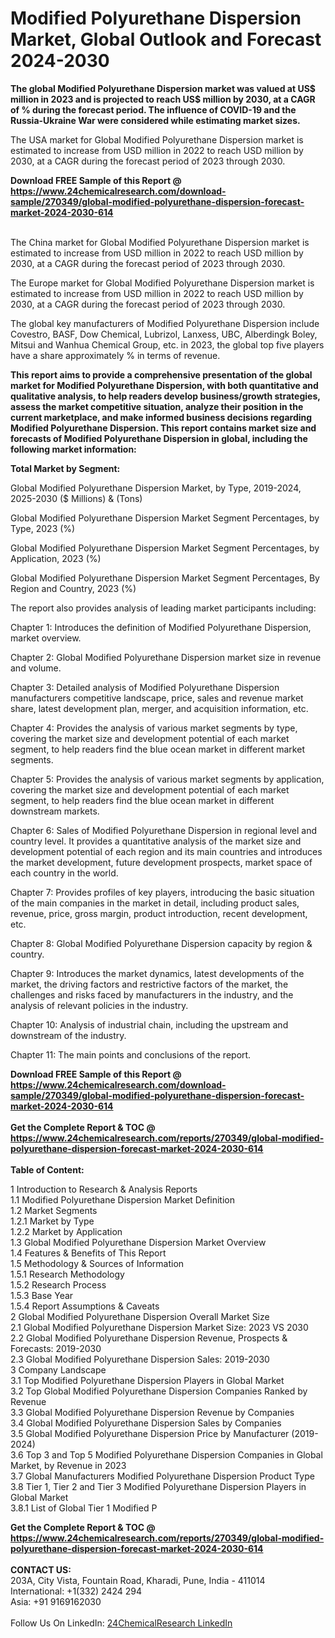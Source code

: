 <h1>Modified Polyurethane Dispersion Market, Global Outlook and Forecast 2024-2030</h1><p><strong>The global Modified Polyurethane Dispersion market was valued at US$ million in 2023 and is projected to reach US$ million by 2030, at a CAGR of % during the forecast period. The influence of COVID-19 and the Russia-Ukraine War were considered while estimating market sizes.</strong></p><p>
</p><p>The USA market for Global Modified Polyurethane Dispersion market is estimated to increase from USD million in 2022 to reach USD million by 2030, at a CAGR during the forecast period of 2023 through 2030.</p><div><b>Download FREE Sample of this Report @ 
            <a href="https://www.24chemicalresearch.com/download-sample/270349/global-modified-polyurethane-dispersion-forecast-market-2024-2030-614">
            https://www.24chemicalresearch.com/download-sample/270349/global-modified-polyurethane-dispersion-forecast-market-2024-2030-614</a></b></div><br><p>
</p><p>The China market for Global Modified Polyurethane Dispersion market is estimated to increase from USD million in 2022 to reach USD million by 2030, at a CAGR during the forecast period of 2023 through 2030.</p><p>
</p><p>The Europe market for Global Modified Polyurethane Dispersion market is estimated to increase from USD million in 2022 to reach USD million by 2030, at a CAGR during the forecast period of 2023 through 2030.</p><p>
</p><p>The global key manufacturers of Modified Polyurethane Dispersion include Covestro, BASF, Dow Chemical, Lubrizol, Lanxess, UBC, Alberdingk Boley, Mitsui and Wanhua Chemical Group, etc. in 2023, the global top five players have a share approximately % in terms of revenue.</p><p>
<strong>This report aims to provide a comprehensive presentation of the global market for Modified Polyurethane Dispersion, with both quantitative and qualitative analysis, to help readers develop business/growth strategies, assess the market competitive situation, analyze their position in the current marketplace, and make informed business decisions regarding Modified Polyurethane Dispersion. This report contains market size and forecasts of Modified Polyurethane Dispersion in global, including the following market information:</strong></p><p>
</p><p>
<strong>Total Market by Segment:</strong></p><p>
Global Modified Polyurethane Dispersion Market, by Type, 2019-2024, 2025-2030 ($ Millions) &amp; (Tons)</p><p>
Global Modified Polyurethane Dispersion Market Segment Percentages, by Type, 2023 (%)</p><p>
</p><p>
Global Modified Polyurethane Dispersion Market Segment Percentages, by Application, 2023 (%)</p><p>
</p><p>
Global Modified Polyurethane Dispersion Market Segment Percentages, By Region and Country, 2023 (%)</p><p>
</p><p>
The report also provides analysis of leading market participants including:</p><p>
</p><p>
</p><p>
Chapter 1: Introduces the definition of Modified Polyurethane Dispersion, market overview.</p><p>
Chapter 2: Global Modified Polyurethane Dispersion market size in revenue and volume.</p><p>
Chapter 3: Detailed analysis of Modified Polyurethane Dispersion manufacturers competitive landscape, price, sales and revenue market share, latest development plan, merger, and acquisition information, etc.</p><p>
Chapter 4: Provides the analysis of various market segments by type, covering the market size and development potential of each market segment, to help readers find the blue ocean market in different market segments.</p><p>
Chapter 5: Provides the analysis of various market segments by application, covering the market size and development potential of each market segment, to help readers find the blue ocean market in different downstream markets.</p><p>
Chapter 6: Sales of Modified Polyurethane Dispersion in regional level and country level. It provides a quantitative analysis of the market size and development potential of each region and its main countries and introduces the market development, future development prospects, market space of each country in the world.</p><p>
Chapter 7: Provides profiles of key players, introducing the basic situation of the main companies in the market in detail, including product sales, revenue, price, gross margin, product introduction, recent development, etc.</p><p>
Chapter 8: Global Modified Polyurethane Dispersion capacity by region &amp; country.</p><p>
Chapter 9: Introduces the market dynamics, latest developments of the market, the driving factors and restrictive factors of the market, the challenges and risks faced by manufacturers in the industry, and the analysis of relevant policies in the industry.</p><p>
Chapter 10: Analysis of industrial chain, including the upstream and downstream of the industry.</p><p>
Chapter 11: The main points and conclusions of the report.</p><div><b>Download FREE Sample of this Report @ 
            <a href="https://www.24chemicalresearch.com/download-sample/270349/global-modified-polyurethane-dispersion-forecast-market-2024-2030-614">
            https://www.24chemicalresearch.com/download-sample/270349/global-modified-polyurethane-dispersion-forecast-market-2024-2030-614</a></b></div><br><div><b>Get the Complete Report & TOC @ 
            <a href="https://www.24chemicalresearch.com/reports/270349/global-modified-polyurethane-dispersion-forecast-market-2024-2030-614">
            https://www.24chemicalresearch.com/reports/270349/global-modified-polyurethane-dispersion-forecast-market-2024-2030-614</a></b></div><br>
            <b>Table of Content:</b><p>1 Introduction to Research & Analysis Reports<br />
    1.1 Modified Polyurethane Dispersion Market Definition<br />
    1.2 Market Segments<br />
        1.2.1 Market by Type<br />
        1.2.2 Market by Application<br />
    1.3 Global Modified Polyurethane Dispersion Market Overview<br />
    1.4 Features & Benefits of This Report<br />
    1.5 Methodology & Sources of Information<br />
        1.5.1 Research Methodology<br />
        1.5.2 Research Process<br />
        1.5.3 Base Year<br />
        1.5.4 Report Assumptions & Caveats<br />
2 Global Modified Polyurethane Dispersion Overall Market Size<br />
    2.1 Global Modified Polyurethane Dispersion Market Size: 2023 VS 2030<br />
    2.2 Global Modified Polyurethane Dispersion Revenue, Prospects & Forecasts: 2019-2030<br />
    2.3 Global Modified Polyurethane Dispersion Sales: 2019-2030<br />
3 Company Landscape<br />
    3.1 Top Modified Polyurethane Dispersion Players in Global Market<br />
    3.2 Top Global Modified Polyurethane Dispersion Companies Ranked by Revenue<br />
    3.3 Global Modified Polyurethane Dispersion Revenue by Companies<br />
    3.4 Global Modified Polyurethane Dispersion Sales by Companies<br />
    3.5 Global Modified Polyurethane Dispersion Price by Manufacturer (2019-2024)<br />
    3.6 Top 3 and Top 5 Modified Polyurethane Dispersion Companies in Global Market, by Revenue in 2023<br />
    3.7 Global Manufacturers Modified Polyurethane Dispersion Product Type<br />
    3.8 Tier 1, Tier 2 and Tier 3 Modified Polyurethane Dispersion Players in Global Market<br />
        3.8.1 List of Global Tier 1 Modified P</p><div><b>Get the Complete Report & TOC @ 
            <a href="https://www.24chemicalresearch.com/reports/270349/global-modified-polyurethane-dispersion-forecast-market-2024-2030-614">
            https://www.24chemicalresearch.com/reports/270349/global-modified-polyurethane-dispersion-forecast-market-2024-2030-614</a></b></div><br><b>CONTACT US:</b><br>
            203A, City Vista, Fountain Road, Kharadi, Pune, India - 411014<br>
            International: +1(332) 2424 294<br>
            Asia: +91 9169162030 <br><br>
            Follow Us On LinkedIn: <a href="https://www.linkedin.com/company/24chemicalresearch/">24ChemicalResearch LinkedIn</a>